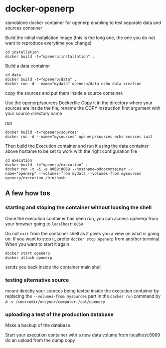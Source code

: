docker-openerp
==============

standalone docker container for openerp enabling to test separate data and sources container

Build the initial installation image (this is the long one, the one you do not want to reproduce everytime you change)

```
cd installation
docker build -t="openerp:installation" .
```

Build a data container

```
cd data
docker build -t="openerp/data" .
docker run -d --name="mydata" openerp/data echo data creation
```

copy the sources and put them inside a source container.

Use the openerp/sources Dockerfile
Copy it in the directory where your sources are
inside the file, rename the COPY instruction first argument with your source directory name

run 
```
docker build -t="openerp/sources" . 
docker run -d --name="mysources" openerp/sources echo sources init
```


Then build the Execution container and run it using the data container above
hostame to be set to work with the right configuration file
```
cd execution
docker build -t="openerp/execution" .
docker run -t -i -p 8069:8069 --hostname=odoocontainer --name="openerp" --volumes-from mydata --volumes-from mysources openerp/execution /bin/bash
```

## A few how tos

### starting and stoping the container without loosing the shell
Once the execution container has been run, you can access openerp from your browser going to `localhost:8069`

Do not `exit` from the container shell as it gives you a view on what is going on. If you want to stop it, prefer `docker stop openerp` from another terminal. When you want to start it again :

```
docker start openerp
docker attach openerp
```
sends you back inside the container main shell

### testing alternative source

mount directly your sources being tested inside the execution container by replacing the `--volumes-from mysources` part in the `docker run` command by a `-v /sourcedir/on/your/computer:/opt/openerp`

### uploading a test of the production database

Make a backup of the database

Start your execution container with a new data volume
from localhost:8069 do an upload from the dump copy






